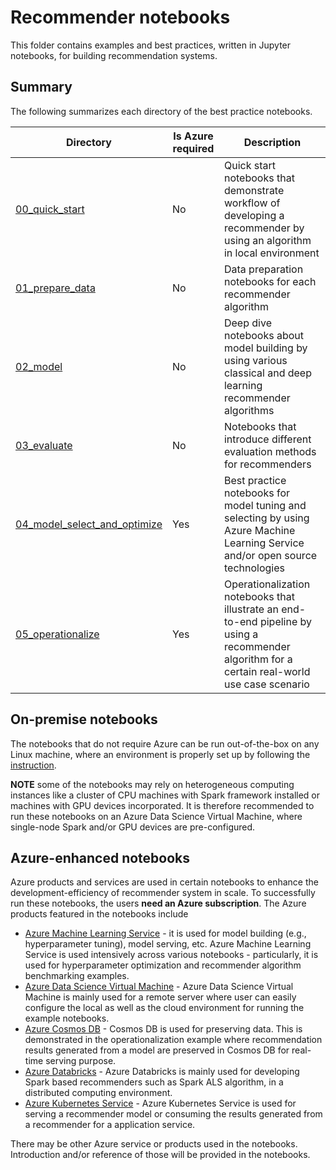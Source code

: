 # Recommender notebooks

This folder contains examples and best practices, written in Jupyter notebooks, for building recommendation systems.

## Summary

The following summarizes each directory of the best practice notebooks.

| Directory | Is Azure required | Description |
| --- | --- | --- |
| [00_quick_start](./00_quick_start)| No | Quick start notebooks that demonstrate workflow of developing a recommender by using an algorithm in local environment|
| [01_prepare_data](./01_prepare_data) | No | Data preparation notebooks for each recommender algorithm|
| [02_model](./02_model) | No | Deep dive notebooks about model building by using various classical and deep learning recommender algorithms|
| [03_evaluate](./03_evaluate) | No | Notebooks that introduce different evaluation methods for recommenders|
| [04_model_select_and_optimize](04_model_select_and_optimize) | Yes | Best practice notebooks for model tuning and selecting by using Azure Machine Learning Service and/or open source technologies|
| [05_operationalize](05_operationalize) | Yes | Operationalization notebooks that illustrate an end-to-end pipeline by using a recommender algorithm for a certain real-world use case scenario|

## On-premise notebooks

The notebooks that do not require Azure can be run out-of-the-box on any Linux machine, where an environment is properly
set up by following the [instruction](../SETUP.md). 

**NOTE** some of the notebooks may rely on heterogeneous computing instances
like a cluster of CPU machines with Spark framework installed or machines with GPU devices incorporated. It is therefore recommended
to run these notebooks on an Azure Data Science Virtual Machine, where single-node Spark and/or GPU devices are pre-configured.

## Azure-enhanced notebooks

Azure products and services are used in certain notebooks to enhance the development-efficiency of recommender system in scale.
To successfully run these notebooks, the users **need an Azure subscription**.
The Azure products featured in the notebooks include

* [Azure Machine Learning Service](https://azure.microsoft.com/en-us/services/machine-learning-service/) - it is used for model building (e.g., hyperparameter tuning), model serving, etc. Azure
Machine Learning Service is used intensively across various notebooks - particularly, it is used for hyperparameter optimization
and recommender algorithm benchmarking examples.
* [Azure Data Science Virtual Machine](https://azure.microsoft.com/en-us/services/virtual-machines/data-science-virtual-machines/) - Azure Data Science Virtual Machine is mainly used for a remote server where user
can easily configure the local as well as the cloud environment for running the example notebooks.
* [Azure Cosmos DB](https://docs.microsoft.com/en-us/azure/cosmos-db/introduction) - Cosmos DB is used for preserving data. This is demonstrated in the operationalization example where
recommendation results generated from a model are preserved in Cosmos DB for real-time serving purpose.
* [Azure Databricks](https://azure.microsoft.com/en-us/services/databricks/) - Azure Databricks is mainly used for developing Spark based recommenders such as Spark ALS algorithm, in a distributed computing
environment.
* [Azure Kubernetes Service](https://azure.microsoft.com/en-us/services/kubernetes-service/) - Azure Kubernetes Service is used for serving a recommender model or consuming the results
generated from a recommender for a application service.

There may be other Azure service or products used in the notebooks. Introduction and/or reference of
those will be provided in the notebooks.

